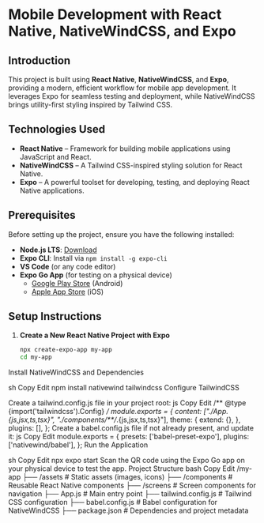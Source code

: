 # Mobile Development with React Native, NativeWindCSS, and Expo

## Introduction
This project is built using **React Native**, **NativeWindCSS**, and **Expo**, providing a modern, efficient workflow for mobile app development. It leverages Expo for seamless testing and deployment, while NativeWindCSS brings utility-first styling inspired by Tailwind CSS.

## Technologies Used
- **React Native** – Framework for building mobile applications using JavaScript and React.
- **NativeWindCSS** – A Tailwind CSS-inspired styling solution for React Native.
- **Expo** – A powerful toolset for developing, testing, and deploying React Native applications.

## Prerequisites
Before setting up the project, ensure you have the following installed:
- **Node.js LTS**: [Download](https://nodejs.org/)
- **Expo CLI**: Install via `npm install -g expo-cli`
- **VS Code** (or any code editor)
- **Expo Go App** (for testing on a physical device)
  - [Google Play Store](https://play.google.com/store/apps/details?id=host.exp.exponent) (Android)
  - [Apple App Store](https://apps.apple.com/app/expo-go/id982107779) (iOS)

## Setup Instructions

1. **Create a New React Native Project with Expo**
   ```sh
   npx create-expo-app my-app
   cd my-app


Install NativeWindCSS and Dependencies

sh
Copy
Edit
npm install nativewind tailwindcss
Configure TailwindCSS

Create a tailwind.config.js file in your project root:
js
Copy
Edit
/** @type {import('tailwindcss').Config} */
module.exports = {
  content: ["./App.{js,jsx,ts,tsx}", "./components/**/*.{js,jsx,ts,tsx}"],
  theme: {
    extend: {},
  },
  plugins: [],
};
Create a babel.config.js file if not already present, and update it:
js
Copy
Edit
module.exports = {
  presets: ['babel-preset-expo'],
  plugins: ['nativewind/babel'],
};
Run the Application

sh
Copy
Edit
npx expo start
Scan the QR code using the Expo Go app on your physical device to test the app.
Project Structure
bash
Copy
Edit
/my-app
 ├── /assets         # Static assets (images, icons)
 ├── /components     # Reusable React Native components
 ├── /screens        # Screen components for navigation
 ├── App.js          # Main entry point
 ├── tailwind.config.js  # Tailwind CSS configuration
 ├── babel.config.js     # Babel configuration for NativeWindCSS
 ├── package.json    # Dependencies and project metadata
